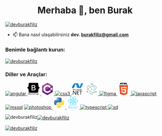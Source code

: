 <h1 align="center">Merhaba 👋, ben Burak</h1>
<p align="left"> <a href="https://github.com/ryo-ma/github-profile-trophy" ><img src="https://github-profile-trophy.vercel.app/?username=devburakfiliz" alt="devburakfiliz" /></a> </p>

- 📫 Bana nasıl ulaşabilirsiniz **dev. burakfiliz@gmail.com**

<h3 align="left">Benimle bağlantı kurun:</h3>
<p align="left">
<a href="https://linkedin.com/in/devburakfiliz" target= "blank"><img align="center" src="https://raw.githubusercontent.com/rahuldkjain/github-profile-readme-generator/master/src/images/icons/Social/linked-in-alt. svg" alt="devburakfiliz" yükseklik="30" genişlik="40"/></a>
</p> 

<h3 align="left">Diller ve Araçlar:</h3>
<p align="left"> <a href="https://angular.io" target="_blank" rel="noreferrer"> <img src="https://angular.io/assets/images/logos /angular/angular.svg" alt="angular" width="40" height="40"/> </a> <a href="https://getbootstrap.com" target="_blank" rel="noreferrer "> <img src="https://raw.githubusercontent.com/devicons/devicon/master/icons/bootstrap/bootstrap-plain-wordmark.svg" alt="bootstrap" width="40" height="40" /> </a> <a href="https://www.w3schools.com/cs/" target="_blank" rel="noreferrer"> <img src="https://raw.githubusercontent.com/devicons/devicon/master/icons/csharp/csharp-original.svg" alt="csharp" width="40" height="40"/> </a> <a href="https:// www.w3schools.com/css/" target="_blank" rel="noreferrer"> <img src="https://raw.githubusercontent.com/devicons/devicon/master/icons/css3/css3-original-wordmark .svg" alt="css3" width="40" height="40"/> </a> <a href="https://dotnet.microsoft.com/" target="_blank" rel="noreferrer" > <img src="https://raw.githubusercontent.com/devicons/devicon/master/icons/dot-net/dot-net-original-wordmark.svg" alt="dotnet" width="40" height= "40"/></a> <a href="https://www.electronjs.org" target="_blank" rel="noreferrer"> <img src="https://raw.githubusercontent.com/devicons/devicon/master /icons/electron/electron-original.svg" alt="electron" width="40" height="40"/> </a> <a href="https://www.figma.com/" target= "_blank" rel="noreferrer"> <img src="https://www.vectorlogo.zone/logos/figma/figma-icon.svg" alt="figma" width="40" height="40"/ > </a> <a href="https://www.w3.org/html/" target="_blank" rel="noreferrer"> <img src="https://raw.githubusercontent.com/devicons/devicon/master/icons/html5/html5-original-wordmark.svg" alt="html5" width="40" height="40"/> </a> <a href="https:// Developer.mozilla.org/en-US/docs/Web/JavaScript" target="_blank" rel="noreferrer"> <img src="https://raw.githubusercontent.com/devicons/devicon/master/icons/ javascript/javascript-original.svg" alt="javascript" width="40" height="40"/> </a> <a href="https://www.microsoft.com/en-us/sql- server" target="_blank" rel="noreferrer"> <img src="https://www.svgrepo.com/show/303229/microsoft-sql-server-logo.svg" alt="mssql" width=" 40" yükseklik="40"/></a> <a href="https://www.photoshop.com/en" target="_blank" rel="noreferrer"> <img src="https://raw.githubusercontent.com/devicons/devicon /master/icons/photoshop/photoshop-line.svg" alt="photoshop" width="40" height="40"/> </a> <a href="https://www.python.org" hedef ="_blank" rel="noreferrer"> <img src="https://raw.githubusercontent.com/devicons/devicon/master/icons/python/python-original.svg" alt="python" width="40 " height="40"/> </a> <a href="https://reactjs.org/" target="_blank" rel="noreferrer"> <img src="https://raw.githubusercontent.com/devicons/devicon/master/icons/react/react-original-wordmark.svg" alt="react" width="40" height="40"/> </a> <a href ="https://www.typescriptlang.org/" target="_blank" rel="noreferrer"> <img src="https://raw.githubusercontent.com/devicons/devicon/master/icons/typescript/typescript -original.svg" alt="typescript" width="40" height="40"/> </a> <a href="https://www.adobe.com/products/xd.html" target=" _blank" rel="noreferrer"> <img src="https://cdn.worldvectorlogo.com/logos/adobe-xd.svg" alt="xd" width="40" height="40"/> </ bir></p>

<p><img align="left" src="https://github-readme-stats.vercel.app/api/top-langs?username=devburakfiliz&show_icons=true&locale=en&layout=compact" alt="devburakfiliz" /> </p>

<p> <img align="center" src="https://github-readme-stats.vercel.app/api?username=devburakfiliz&show_icons=true&locale=en" alt="devburakfiliz" /> </p>

<p><img align="center" src="https://github-readme-streak-stats.herokuapp.com/?user=devburakfiliz&" alt="devburakfiliz" /></p>
